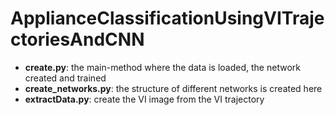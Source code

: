 # ApplianceClassificationUsingVITrajectoriesAndCNN

* **create.py**: the main-method where the data is loaded, the network created and trained 
* **create_networks.py**: the structure of different networks is created here
* **extractData.py**: create the VI image from the VI trajectory 
